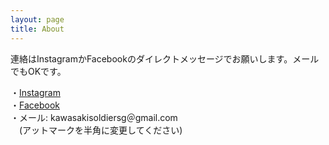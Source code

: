 ```yaml
---
layout: page
title: About
---
```


連絡はInstagramかFacebookのダイレクトメッセージでお願いします。メールでもOKです。

<div>
    <!--
    E-mail: <a href="mailto:kawasakisoldiersg@gmail.com">kawasakisoldiersgあっとまーくgmail.com</a>
    -->
    ・<a href="https://www.instagram.com/kawasaki.soldiers.g/">Instagram</a>
    <br>
    ・<a href="https://www.facebook.com/KawasakiSoldiersG/">Facebook</a>
    <br>
    ・メール: kawasakisoldiersg＠gmail.com
    <br>
    　(アットマークを半角に変更してください)
</div>
